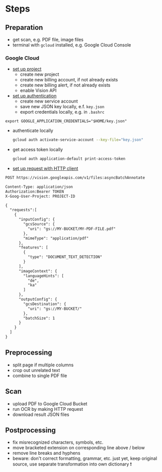 # Steps



## Preparation

- get scan, e.g. PDF file, image files
- terminal with `gcloud` installed, e.g. Google Cloud Console

### Google Cloud

- [set up project](https://cloud.google.com/vision/docs/setup)
  - create new project
  - create new billing account, if not already exists
  - create new billing alert, if not already exists
  - enable Vision API
- [set up authentication](https://cloud.google.com/docs/authentication/production)
  - create new service account
  - save new JSON key locally, e.f. `key.json`
  - export credentials locally, e.g. in `.bashrc`
```
export GOOGLE_APPLICATION_CREDENTIALS="$HOME/key.json"
```
  - authenticate locally
    ```sh
    gcloud auth activate-service-account --key-file="key.json"
    ```
  - get access token locally
    ```sh
    gcloud auth application-default print-access-token
    ```
- [set up request with HTTP client](https://cloud.google.com/vision/docs/pdf)

```txt
POST https://vision.googleapis.com/v1/files:asyncBatchAnnotate

Content-Type: application/json
Authorization:Bearer TOKEN
X-Goog-User-Project: PROJECT-ID

{
  "requests":[
    {
      "inputConfig": {
        "gcsSource": {
          "uri": "gs://MY-BUCKET/MY-PDF-FILE.pdf"
        },
        "mimeType": "application/pdf"
      },
      "features": [
        {
          "type": "DOCUMENT_TEXT_DETECTION"
        }
      ],
      "imageContext": {
        "languageHints": [
          "de",
          "ka"
        ]
      },
      "outputConfig": {
        "gcsDestination": {
          "uri": "gs://MY-BUCKET/"
        },
        "batchSize": 1
      }
    }
  ]
}
```



## Preprocessing

- split page if multiple columns
- crop out unrelated text
- combine to single PDF file



## Scan

- upload PDF to Google Cloud Bucket
- run OCR by making HTTP request
- download result JSON files



## Postprocessing

- fix misrecognized characters, symbols, etc.
- move bracketed extension on corresponding line above / below
- remove line breaks and hyphens
- beware: don't correct formatting, grammar, etc. just yet, keep original source, use separate transformation into own dictionary ❗️